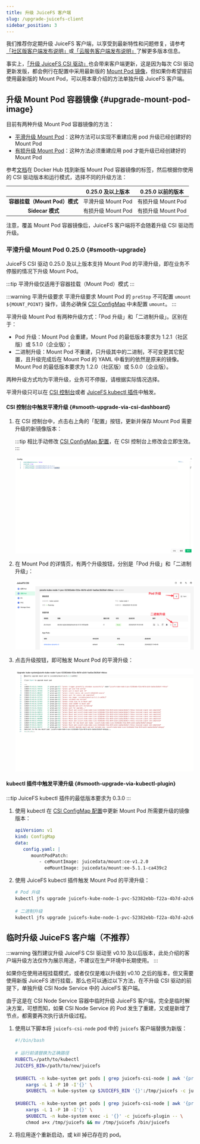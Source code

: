 ```yaml
---
title: 升级 JuiceFS 客户端
slug: /upgrade-juicefs-client
sidebar_position: 3
---
```


我们推荐你定期升级 JuiceFS 客户端，以享受到最新特性和问题修复，请参考[「社区版客户端发布说明」](https://github.com/juicedata/juicefs/releases)或[「云服务客户端发布说明」](https://juicefs.com/docs/zh/cloud/release)了解更多版本信息。

事实上，[「升级 JuiceFS CSI 驱动」](./upgrade-csi-driver.md)也会带来客户端更新，这是因为每次 CSI 驱动更新发版，都会例行在配置中采用最新版的 [Mount Pod 镜像](../guide/custom-image.md#ce-ee-separation)，但如果你希望提前使用最新版的 Mount Pod，可以用本章介绍的方法单独升级 JuiceFS 客户端。

## 升级 Mount Pod 容器镜像 {#upgrade-mount-pod-image}

目前有两种升级 Mount Pod 容器镜像的方法：

- [平滑升级 Mount Pod](#smooth-upgrade)：这种方法可以实现不重建应用 pod 升级已经创建好的 Mount Pod
- [有损升级 Mount Pod](../guide/custom-image.md#overwrite-mount-pod-image)：这种方法必须重建应用 pod 才能升级已经创建好的 Mount Pod

参考[文档](../guide/custom-image.md#ce-ee-separation)在 Docker Hub 找到新版 Mount Pod 容器镜像的标签，然后根据你使用的 CSI 驱动版本和运行模式，选择不同的升级方法：

|                               | 0.25.0 及以上版本  | 0.25.0 以前的版本  |
|:-----------------------------:|:------------------:|:------------------:|
| **容器挂载（Mount Pod）模式** | 平滑升级 Mount Pod | 有损升级 Mount Pod |
| **Sidecar 模式**              | 有损升级 Mount Pod | 有损升级 Mount Pod |

注意，覆盖 Mount Pod 容器镜像后，JuiceFS 客户端将不会随着升级 CSI 驱动而升级。

### 平滑升级 Mount Pod <VersionAdd>0.25.0</VersionAdd> {#smooth-upgrade}

JuiceFS CSI 驱动 0.25.0 及以上版本支持 Mount Pod 的平滑升级，即在业务不停服的情况下升级 Mount Pod。

:::tip
平滑升级仅适用于容器挂载（Mount Pod）模式
:::

:::warning 平滑升级要求
平滑升级要求 Mount Pod 的 `preStop` 不可配置 `umount ${MOUNT_POINT}` 操作，请务必确保 [CSI ConfigMap](./../guide/configurations.md#configmap) 中未配置 `umount`。
:::

平滑升级 Mount Pod 有两种升级方式：「Pod 升级」和「二进制升级」。区别在于：

- Pod 升级：Mount Pod 会重建，Mount Pod 的最低版本要求为 1.2.1（社区版）或 5.1.0（企业版）；
- 二进制升级：Mount Pod 不重建，只升级其中的二进制，不可变更其它配置，且升级完成后在 Mount Pod 的 YAML 中看到的依然是原来的镜像。Mount Pod 的最低版本要求为 1.2.0（社区版）或 5.0.0（企业版）。

两种升级方式均为平滑升级，业务可不停服，请根据实际情况选择。

平滑升级只可以在 [CSI 控制台](./troubleshooting.md#csi-dashboard)或者 [JuiceFS kubectl 插件](./troubleshooting.md#kubectl-plugin)中触发。

#### CSI 控制台中触发平滑升级 {#smooth-upgrade-via-csi-dashboard}

1. 在 CSI 控制台中，点击右上角的「配置」按钮，更新并保存 Mount Pod 需要升级的新镜像版本：

   :::tip
   相比手动修改 [CSI ConfigMap 配置](./../guide/configurations.md#configmap)，在 CSI 控制台上修改会立即生效。
   :::

   ![CSI dashboard config mount pod image](./../images/upgrade-image.png)

2. 在 Mount Pod 的详情页，有两个升级按钮，分别是「Pod 升级」和「二进制升级」：

   ![CSI dashboard mount pod upgrade button](./../images/upgrade-menu.png)

3. 点击升级按钮，即可触发 Mount Pod 的平滑升级：

   ![CSI dashboard mount pod smooth upgrade](./../images/smooth-upgrade.png)

#### kubectl 插件中触发平滑升级 {#smooth-upgrade-via-kubectl-plugin}

:::tip
JuiceFS kubectl 插件的最低版本要求为 0.3.0
:::

1. 使用 kubectl 在 [CSI ConfigMap 配置](./../guide/configurations.md#configmap)中更新 Mount Pod 所需要升级的镜像版本：

   ```yaml
   apiVersion: v1
   kind: ConfigMap
   data:
      config.yaml: |
         mountPodPatch:
            - ceMountImage: juicedata/mount:ce-v1.2.0
              eeMountImage: juicedata/mount:ee-5.1.1-ca439c2
   ```

2. 使用 JuiceFS kubectl 插件触发 Mount Pod 的平滑升级：

   ```bash
   # Pod 升级
   kubectl jfs upgrade juicefs-kube-node-1-pvc-52382ebb-f22a-4b7d-a2c6-1aa5ac3b26af-ebngyg --recreate

   # 二进制升级
   kubectl jfs upgrade juicefs-kube-node-1-pvc-52382ebb-f22a-4b7d-a2c6-1aa5ac3b26af-ebngyg
   ```

## 临时升级 JuiceFS 客户端（不推荐）

:::warning
强烈建议升级 JuiceFS CSI 驱动至 v0.10 及以后版本，此处介绍的客户端升级方法仅作为展示用途，不建议在生产环境中长期使用。
:::

如果你在使用进程挂载模式，或者仅仅是难以升级到 v0.10 之后的版本，但又需要使用新版 JuiceFS 进行挂载，那么也可以通过以下方法，在不升级 CSI 驱动的前提下，单独升级 CSI Node Service 中的 JuiceFS 客户端。

由于这是在 CSI Node Service 容器中临时升级 JuiceFS 客户端，完全是临时解决方案，可想而知，如果 CSI Node Service 的 Pod 发生了重建，又或是新增了节点，都需要再次执行该升级过程。

1. 使用以下脚本将 `juicefs-csi-node` pod 中的 `juicefs` 客户端替换为新版：

   ```bash
   #!/bin/bash

   # 运行前请替换为正确路径
   KUBECTL=/path/to/kubectl
   JUICEFS_BIN=/path/to/new/juicefs

   $KUBECTL -n kube-system get pods | grep juicefs-csi-node | awk '{print $1}' | \
       xargs -L 1 -P 10 -I'{}' \
       $KUBECTL -n kube-system cp $JUICEFS_BIN '{}':/tmp/juicefs -c juicefs-plugin

   $KUBECTL -n kube-system get pods | grep juicefs-csi-node | awk '{print $1}' | \
       xargs -L 1 -P 10 -I'{}' \
       $KUBECTL -n kube-system exec -i '{}' -c juicefs-plugin -- \
       chmod a+x /tmp/juicefs && mv /tmp/juicefs /bin/juicefs
   ```

2. 将应用逐个重新启动，或 kill 掉已存在的 pod。
